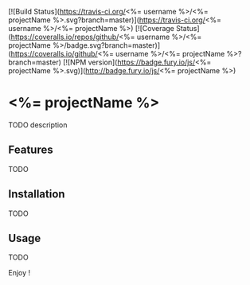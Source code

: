 [![Build Status](https://travis-ci.org/<%= username %>/<%= projectName %>.svg?branch=master)](https://travis-ci.org/<%= username %>/<%= projectName %>)
[![Coverage Status](https://coveralls.io/repos/github/<%= username %>/<%= projectName %>/badge.svg?branch=master)](https://coveralls.io/github/<%= username %>/<%= projectName %>?branch=master)
[![NPM version](https://badge.fury.io/js/<%= projectName %>.svg)](http://badge.fury.io/js/<%= projectName %>)

# <%= projectName %>

TODO description

## Features

TODO

## Installation

TODO

## Usage

TODO

Enjoy !
